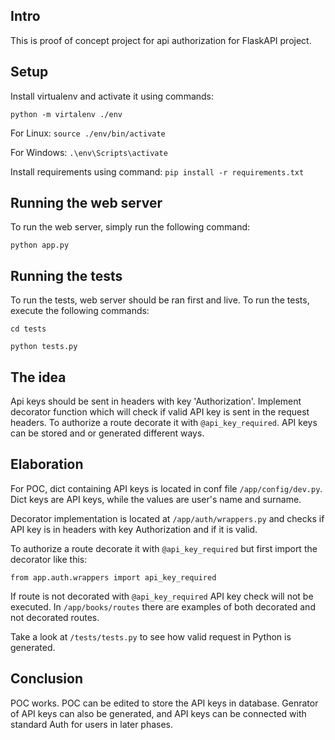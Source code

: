 ## Intro
This is proof of concept project for api authorization for FlaskAPI project.

## Setup
Install virtualenv and activate it using commands:

`python -m virtalenv ./env`

For Linux: `source ./env/bin/activate`

For Windows: `.\env\Scripts\activate`

Install requirements using command:
`pip install -r requirements.txt`

## Running the web server
To run the web server, simply run the following command:

`python app.py`

## Running the tests
To run the tests, web server should be ran first and live.
To run the tests, execute the following commands:

`cd tests`

`python tests.py`

## The idea
Api keys should be sent in headers with key 'Authorization'. Implement decorator function which will check if valid API key is sent in the request headers. To authorize a route decorate it with `@api_key_required`. API keys can be stored and or generated different ways.

## Elaboration
For POC, dict containing API keys is located in conf file `/app/config/dev.py`. Dict keys are API keys, while the values are user's name and surname.

Decorator implementation is located at `/app/auth/wrappers.py` and checks if API key is in headers with key Authorization and if it is valid.

To authorize a route decorate it with `@api_key_required` but first import the decorator like this:

`from app.auth.wrappers import api_key_required`

If route is not decorated with `@api_key_required` API key check will not be executed. In `/app/books/routes` there are examples of both decorated and not decorated routes.

Take a look at `/tests/tests.py` to see how valid request in Python is generated.

## Conclusion
POC works. POC can be edited to store the API keys in database. Genrator of API keys can also be generated, and API keys can be connected with standard Auth for users in later phases.
